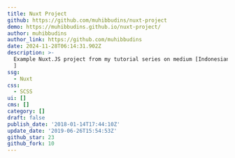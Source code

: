 ```yaml
---
title: Nuxt Project
github: https://github.com/muhibbudins/nuxt-project
demo: https://muhibbudins.github.io/nuxt-project/
author: muhibbudins
author_link: https://github.com/muhibbudins
date: 2024-11-28T06:14:31.902Z
description: >-
  Example Nuxt.JS project from my tutorial series on medium [Indonesian language
  ]
ssg:
  - Nuxt
css:
  - SCSS
ui: []
cms: []
category: []
draft: false
publish_date: '2018-01-14T17:44:10Z'
update_date: '2019-06-26T15:54:53Z'
github_star: 23
github_fork: 10
---
```

